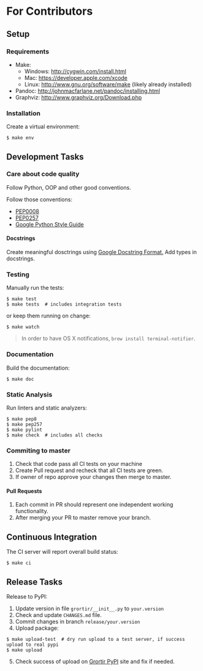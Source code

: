 # For Contributors

## Setup

### Requirements

* Make:
    * Windows: http://cygwin.com/install.html
    * Mac: https://developer.apple.com/xcode
    * Linux: http://www.gnu.org/software/make (likely already installed)
* Pandoc: http://johnmacfarlane.net/pandoc/installing.html
* Graphviz: http://www.graphviz.org/Download.php

### Installation

Create a virtual environment:

```
$ make env
```

## Development Tasks

### Care about code quality

Follow Python, OOP and other good conventions.

Follow those conventions:

* [PEP0008](https://www.python.org/dev/peps/pep-0008/)
* [PEP0257](https://www.python.org/dev/peps/pep-0257/)
* [Google Python Style Guide](https://google.github.io/styleguide/pyguide.html)

#### Docstrings
Create meaningful dosctrings using [Google Docstring Format.](http://sphinxcontrib-napoleon.readthedocs.org/en/latest/example_google.html)
Add types in docstrings.

### Testing

Manually run the tests:

```
$ make test
$ make tests  # includes integration tests
```

or keep them running on change:

```
$ make watch
```

> In order to have OS X notifications, `brew install terminal-notifier`.

### Documentation

Build the documentation:

```
$ make doc
```

### Static Analysis

Run linters and static analyzers:

```
$ make pep8
$ make pep257
$ make pylint
$ make check  # includes all checks
```

### Commiting to master

1. Check that code pass all CI tests on your machine 
2. Create Pull request and recheck that all CI tests are green.
3. If owner of repo approve your changes then merge to master.

#### Pull Requests

1. Each commit in PR should represent one independent working functionality.
2. After merging your PR to master remove your branch.

## Continuous Integration

The CI server will report overall build status:

```
$ make ci
```

## Release Tasks

Release to PyPI:

1. Update version in file `grortir/__init__.py` to `your.version`
2. Check and update `CHANGES.md` file.
3. Commit changes in branch `release/your.version`
4. Upload package:
```
$ make upload-test  # dry run upload to a test server, if success upload to real pypi
$ make upload
```
5. Check success of upload on [Grortir PyPI](https://pypi.python.org/pypi?%3Aaction=pkg_edit&name=Grortir) site and fix if needed.


